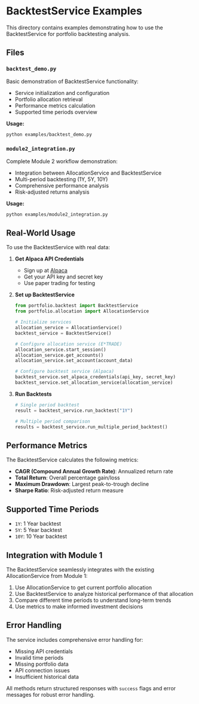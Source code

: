 # BacktestService Examples

This directory contains examples demonstrating how to use the BacktestService for portfolio backtesting analysis.

## Files

### `backtest_demo.py`
Basic demonstration of BacktestService functionality:
- Service initialization and configuration
- Portfolio allocation retrieval
- Performance metrics calculation
- Supported time periods overview

**Usage:**
```bash
python examples/backtest_demo.py
```

### `module2_integration.py`
Complete Module 2 workflow demonstration:
- Integration between AllocationService and BacktestService
- Multi-period backtesting (1Y, 5Y, 10Y)
- Comprehensive performance analysis
- Risk-adjusted returns analysis

**Usage:**
```bash
python examples/module2_integration.py
```

## Real-World Usage

To use the BacktestService with real data:

1. **Get Alpaca API Credentials**
   - Sign up at [Alpaca](https://alpaca.markets/)
   - Get your API key and secret key
   - Use paper trading for testing

2. **Set up BacktestService**
   ```python
   from portfolio.backtest import BacktestService
   from portfolio.allocation import AllocationService
   
   # Initialize services
   allocation_service = AllocationService()
   backtest_service = BacktestService()
   
   # Configure allocation service (E*TRADE)
   allocation_service.start_session()
   allocation_service.get_accounts()
   allocation_service.set_account(account_data)
   
   # Configure backtest service (Alpaca)
   backtest_service.set_alpaca_credentials(api_key, secret_key)
   backtest_service.set_allocation_service(allocation_service)
   ```

3. **Run Backtests**
   ```python
   # Single period backtest
   result = backtest_service.run_backtest("1Y")
   
   # Multiple period comparison
   results = backtest_service.run_multiple_period_backtest()
   ```

## Performance Metrics

The BacktestService calculates the following metrics:

- **CAGR (Compound Annual Growth Rate)**: Annualized return rate
- **Total Return**: Overall percentage gain/loss
- **Maximum Drawdown**: Largest peak-to-trough decline
- **Sharpe Ratio**: Risk-adjusted return measure

## Supported Time Periods

- `1Y`: 1 Year backtest
- `5Y`: 5 Year backtest  
- `10Y`: 10 Year backtest

## Integration with Module 1

The BacktestService seamlessly integrates with the existing AllocationService from Module 1:

1. Use AllocationService to get current portfolio allocation
2. Use BacktestService to analyze historical performance of that allocation
3. Compare different time periods to understand long-term trends
4. Use metrics to make informed investment decisions

## Error Handling

The service includes comprehensive error handling for:
- Missing API credentials
- Invalid time periods
- Missing portfolio data
- API connection issues
- Insufficient historical data

All methods return structured responses with `success` flags and error messages for robust error handling.